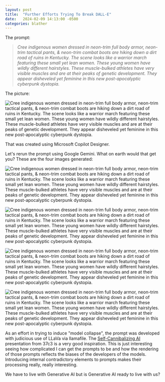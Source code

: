```yaml
---
layout: post
title:  "Further Efforts Trying To Break DALL-E"
date:   2024-02-09 14:13:00 -0500
categories: blather
---
```

The prompt:

>*Cree indigenous women dressed in neon-trim full body armor, neon-trim tactical pants, & neon-trim combat boots are hiking down a dirt road of ruins in Kentucky. The scene looks like a warrior march featuring these small yet lean women. These young women have wildly different hairstyles. These muscle-bulked athletes have very visible muscles and are at their peaks of genetic development. They appear disheveled yet feminine in this new post-apocalyptic cyberpunk dystopia.*

The picture:

![Cree indigenous women dressed in neon-trim full body armor, neon-trim tactical pants, & neon-trim combat boots are hiking down a dirt road of ruins in Kentucky. The scene looks like a warrior march featuring these small yet lean women. These young women have wildly different hairstyles. These muscle-bulked athletes have very visible muscles and are at their peaks of genetic development. They appear disheveled yet feminine in this new post-apocalyptic cyberpunk dystopia.]({{site.url}}/img/cyberpunk.jpg)

That was created using Microsoft Copilot Designer.  

Let's rerun the prompt using Google Gemini.  What on earth would that get you?  These are the four images generated:  

![Cree indigenous women dressed in neon-trim full body armor, neon-trim tactical pants, & neon-trim combat boots are hiking down a dirt road of ruins in Kentucky. The scene looks like a warrior march featuring these small yet lean women. These young women have wildly different hairstyles. These muscle-bulked athletes have very visible muscles and are at their peaks of genetic development. They appear disheveled yet feminine in this new post-apocalyptic cyberpunk dystopia.]({{site.url}}/img/gemini-1.jpg)  
  
![Cree indigenous women dressed in neon-trim full body armor, neon-trim tactical pants, & neon-trim combat boots are hiking down a dirt road of ruins in Kentucky. The scene looks like a warrior march featuring these small yet lean women. These young women have wildly different hairstyles. These muscle-bulked athletes have very visible muscles and are at their peaks of genetic development. They appear disheveled yet feminine in this new post-apocalyptic cyberpunk dystopia.]({{site.url}}/img/gemini-2.jpg)  

![Cree indigenous women dressed in neon-trim full body armor, neon-trim tactical pants, & neon-trim combat boots are hiking down a dirt road of ruins in Kentucky. The scene looks like a warrior march featuring these small yet lean women. These young women have wildly different hairstyles. These muscle-bulked athletes have very visible muscles and are at their peaks of genetic development. They appear disheveled yet feminine in this new post-apocalyptic cyberpunk dystopia.]({{site.url}}/img/gemini-3.jpg)  

![Cree indigenous women dressed in neon-trim full body armor, neon-trim tactical pants, & neon-trim combat boots are hiking down a dirt road of ruins in Kentucky. The scene looks like a warrior march featuring these small yet lean women. These young women have wildly different hairstyles. These muscle-bulked athletes have very visible muscles and are at their peaks of genetic development. They appear disheveled yet feminine in this new post-apocalyptic cyberpunk dystopia.]({{site.url}}/img/gemini-4.jpg)  

As an effort in trying to induce "model collapse", the prompt was developed with judicious use of LLaVa via llamafile.  The [Self-Cannibalizing AI](https://media.ccc.de/v/37c3-12125-self-cannibalizing_ai) presentation from 37c3 is a very good inspiration.  This is just interesting seeing how complicated I can get the prompts to be and how the rendering of those prompts reflects the biases of the developers of the models.  Introducing internal contradictory elements to prompts makes their processing really, really interesting.

We have to live with Generative AI but is Generative AI ready to live with us?
